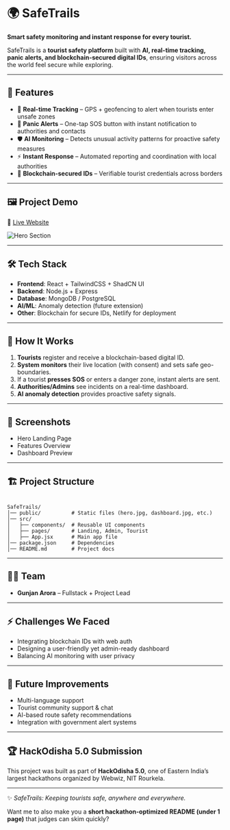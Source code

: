 # 🌍 SafeTrails  

**Smart safety monitoring and instant response for every tourist.**  

SafeTrails is a **tourist safety platform** built with **AI, real-time tracking, panic alerts, and blockchain-secured digital IDs**, ensuring visitors across the world feel secure while exploring.  

---

## 🚀 Features  
- 📍 **Real-time Tracking** – GPS + geofencing to alert when tourists enter unsafe zones  
- 🚨 **Panic Alerts** – One-tap SOS button with instant notification to authorities and contacts  
- 🛡 **AI Monitoring** – Detects unusual activity patterns for proactive safety measures  
- ⚡ **Instant Response** – Automated reporting and coordination with local authorities  
- 🔐 **Blockchain-secured IDs** – Verifiable tourist credentials across borders  

---

## 🖼 Project Demo  
🔗 [Live Website](https://safetrails.netlify.app/)  

![Hero Section](public/hero.jpg)  

---

## 🛠️ Tech Stack  
- **Frontend**: React + TailwindCSS + ShadCN UI  
- **Backend**: Node.js + Express  
- **Database**: MongoDB / PostgreSQL  
- **AI/ML**: Anomaly detection (future extension)  
- **Other**: Blockchain for secure IDs, Netlify for deployment  

---

## 🧩 How It Works  
1. **Tourists** register and receive a blockchain-based digital ID.  
2. **System monitors** their live location (with consent) and sets safe geo-boundaries.  
3. If a tourist **presses SOS** or enters a danger zone, instant alerts are sent.  
4. **Authorities/Admins** see incidents on a real-time dashboard.  
5. **AI anomaly detection** provides proactive safety signals.  

---

## 📸 Screenshots  
- Hero Landing Page  
- Features Overview  
- Dashboard Preview  

---

## 🏗️ Project Structure  
```

SafeTrails/
│── public/          # Static files (hero.jpg, dashboard.jpg, etc.)
│── src/
│   ├── components/  # Reusable UI components
│   ├── pages/       # Landing, Admin, Tourist
│   ├── App.jsx      # Main app file
│── package.json     # Dependencies
│── README.md        # Project docs

```

---

## 🧑‍💻 Team  
- **Gunjan Arora** – Fullstack + Project Lead  

---

## ⚡ Challenges We Faced  
- Integrating blockchain IDs with web auth  
- Designing a user-friendly yet admin-ready dashboard  
- Balancing AI monitoring with user privacy  

---

## 📌 Future Improvements  
- Multi-language support  
- Tourist community support & chat  
- AI-based route safety recommendations  
- Integration with government alert systems  

---

## 🏆 HackOdisha 5.0 Submission  
This project was built as part of **HackOdisha 5.0**, one of Eastern India’s largest hackathons organized by Webwiz, NIT Rourkela.  

---

✨ *SafeTrails: Keeping tourists safe, anywhere and everywhere.*  

Want me to also make you a **short hackathon-optimized README (under 1 page)** that judges can skim quickly?
